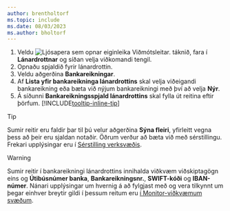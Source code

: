 ```yaml
---
author: brentholtorf
ms.topic: include
ms.date: 08/03/2023
ms.author: bholtorf
---
```


1. Veldu ![Ljósapera sem opnar eiginleika Viðmótsleitar.](../media/ui-search/search_small.png "Segðu mér hvað þú vilt gera") táknið, fara í **Lánardrottnar** og síðan velja viðkomandi tengil.
2. Opnaðu spjaldið fyrir lánardrottin.
3. Veldu aðgerðina **Bankareikningar**.
4. Af **Lista yfir bankareikninga lánardrottins** skal velja viðeigandi bankareikning eða bæta við nýjum bankareikningi með því að velja **Nýr**.
5. Á síðunni **Bankareikningsspjald lánardrottins** skal fylla út reitina eftir þörfum. [!INCLUDE[tooltip-inline-tip](../includes/tooltip-inline-tip_md.md)]

> [!TIP]
> Sumir reitir eru faldir þar til þú velur aðgerðina **Sýna fleiri**, yfirleitt vegna þess að þeir eru sjaldan notaðir. Öðrum verður að bæta við með sérstillingu. Frekari upplýsingar eru í [Sérstilling verksvæðis](../ui-personalization-user.md).

> [!WARNING]
> Sumir reitir í bankareikningi lánardrottins innihalda viðkvæm viðskiptagögn eins og **Útibúsnúmer banka**, **Bankareikningsnr.**, **SWIFT-kóði** og **IBAN-númer**. Nánari upplýsingar um hvernig á að fylgjast með og vera tilkynnt um þegar einhver breytir gildi í þessum reitum eru  [í Monitor-viðkvæmum svæðum](../across-log-changes.md#monitor-sensitive-fields).
